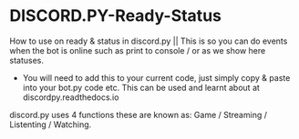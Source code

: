 # DISCORD.PY-Ready-Status

How to use on ready & status in discord.py || This is so you can do events when the bot is online such as print to console / or as we show here statuses.
- You will need to add this to your current code, just simply copy & paste into your bot.py code etc. This can be used and learnt about at discordpy.readthedocs.io

discord.py uses 4 functions these are known as: Game / Streaming / Listenting / Watching.
